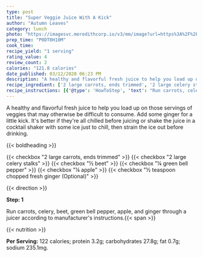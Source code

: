 ```yaml
---
type: post
title: "Super Veggie Juice With A Kick"
author: "Autumn Leaves"
category: lunch
photo: "https://imagesvc.meredithcorp.io/v3/mm/image?url=https%3A%2F%2Fimages.media-allrecipes.com%2Fuserphotos%2F4014313.jpg"
prep_time: "P0DT0H10M"
cook_time: 
recipe_yield: "1 serving"
rating_value: 4
review_count: 2
calories: "121.8 calories"
date_published: 03/12/2020 06:23 PM
description: "A healthy and flavorful fresh juice to help you load up on those servings of veggies that may otherwise be difficult to consume. Add some ginger for a little kick. It's better if they're all chilled before juicing or shake the juice in a cocktail shaker with some ice just to chill, then strain the ice out before drinking."
recipe_ingredient: ['2 large carrots, ends trimmed', '2 large celery stalks', '½ beet', '¼ green bell pepper', '¼ apple', '½ teaspoon chopped fresh ginger']
recipe_instructions: [{'@type': 'HowToStep', 'text': "Run carrots, celery, beet, green bell pepper, apple, and ginger through a juicer according to manufacturer's instructions.\n"}]
---
```


A healthy and flavorful fresh juice to help you load up on those servings of veggies that may otherwise be difficult to consume. Add some ginger for a little kick. It's better if they're all chilled before juicing or shake the juice in a cocktail shaker with some ice just to chill, then strain the ice out before drinking. 

{{< boldheading >}}

{{< checkbox "2 large carrots, ends trimmed" >}}
{{< checkbox "2 large celery stalks" >}}
{{< checkbox "½  beet" >}}
{{< checkbox "¼  green bell pepper" >}}
{{< checkbox "¼  apple" >}}
{{< checkbox "½ teaspoon chopped fresh ginger  (Optional)" >}}


{{< direction >}}

**Step: 1**

Run carrots, celery, beet, green bell pepper, apple, and ginger through a juicer according to manufacturer's instructions.{{< span >}}

{{< nutrition >}}

**Per Serving:** 122 calories; protein 3.2g; carbohydrates 27.8g; fat 0.7g; sodium 235.1mg.